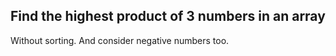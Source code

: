 ## Find the highest product of 3 numbers in an array

Without sorting. And consider negative numbers too.
